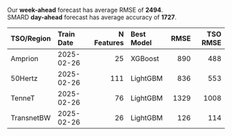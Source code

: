 
Our __week-ahead__ forecast has average RMSE of __2494__.  
SMARD __day-ahead__ forecast has average accuracy of __1727__. 
    
| TSO/Region   | Train Date   |   N Features | Best Model   |   RMSE |   TSO RMSE |
|:-------------|:-------------|-------------:|:-------------|-------:|-----------:|
| Amprion      | 2025-02-26   |           25 | XGBoost      |    890 |        488 |
| 50Hertz      | 2025-02-26   |          111 | LightGBM     |    836 |        553 |
| TenneT       | 2025-02-26   |           76 | LightGBM     |   1329 |       1008 |
| TransnetBW   | 2025-02-26   |           26 | LightGBM     |    126 |        114 |